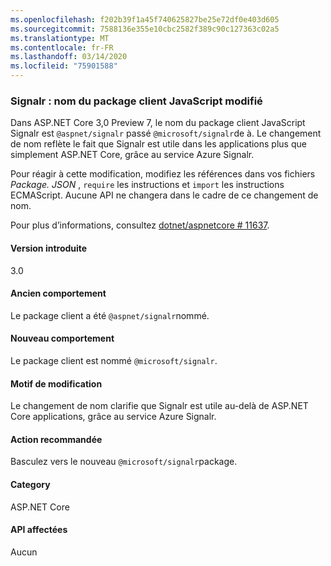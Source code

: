 ```yaml
---
ms.openlocfilehash: f202b39f1a45f740625827be25e72df0e403d605
ms.sourcegitcommit: 7588136e355e10cbc2582f389c90c127363c02a5
ms.translationtype: MT
ms.contentlocale: fr-FR
ms.lasthandoff: 03/14/2020
ms.locfileid: "75901588"
---
```

### <a name="signalr-javascript-client-package-name-changed"></a>Signalr : nom du package client JavaScript modifié

Dans ASP.NET Core 3,0 Preview 7, le nom du package client JavaScript Signalr est `@aspnet/signalr` passé `@microsoft/signalr`de à. Le changement de nom reflète le fait que Signalr est utile dans les applications plus que simplement ASP.NET Core, grâce au service Azure Signalr.

Pour réagir à cette modification, modifiez les références dans vos fichiers *Package. JSON* , `require` les instructions et `import` les instructions ECMAScript. Aucune API ne changera dans le cadre de ce changement de nom.

Pour plus d’informations, consultez [dotnet/aspnetcore # 11637](https://github.com/dotnet/aspnetcore/issues/11637).

#### <a name="version-introduced"></a>Version introduite

3.0

#### <a name="old-behavior"></a>Ancien comportement

Le package client a été `@aspnet/signalr`nommé.

#### <a name="new-behavior"></a>Nouveau comportement

Le package client est nommé `@microsoft/signalr`.

#### <a name="reason-for-change"></a>Motif de modification

Le changement de nom clarifie que Signalr est utile au-delà de ASP.NET Core applications, grâce au service Azure Signalr.

#### <a name="recommended-action"></a>Action recommandée

Basculez vers le nouveau `@microsoft/signalr`package.

#### <a name="category"></a>Category

ASP.NET Core

#### <a name="affected-apis"></a>API affectées

Aucun

<!-- 

#### Affected APIs

Not detectable via API analysis

-->
